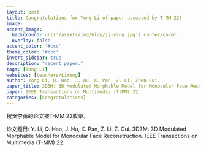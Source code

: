 ```yaml
---
layout: post
title: Congratulations for Yong Li of paper accepted by T-MM 22!
image:
accent_image:
  background: url('/assets/img/blog/jj-ying.jpg') center/cover
  overlay: false
accent_color: '#ccc'
theme_color: '#ccc'
invert_sidebar: true
description: "recent paper."
tags: [Tong Li]
websites: [teachers/LiYong]
author: Yong Li, Q. Hao, J. Hu, X. Pan, Z. Li, Zhen Cui.
paper_title: 3D3M: 3D Modulated Morphable Model for Monocular Face Reconstruction.
paper: IEEE Transactions on Multimedia (T-MM) 22.
categories: [Congratulations]
---
```


祝贺李勇的论文被T-MM 22收录。

论文题目: Y. Li, Q. Hao, J. Hu, X. Pan, Z. Li, Z. Cui. 3D3M: 3D Modulated Morphable Model for Monocular Face Reconstruction. IEEE Transactions on Multimedia (T-MM) 22.

